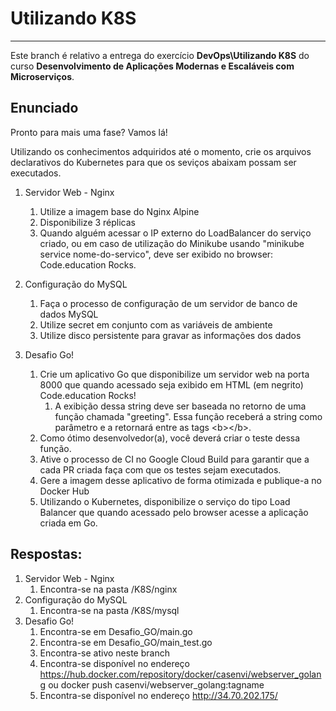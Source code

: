 
# Utilizando K8S
---
Este branch é relativo a entrega do exercício **DevOps\Utilizando K8S** do curso **Desenvolvimento de Aplicações Modernas e Escaláveis com Microserviços**.

## Enunciado

Pronto para mais uma fase? Vamos lá!

Utilizando os conhecimentos adquiridos até o momento, crie os arquivos declarativos do Kubernetes para que os seviços abaixam possam ser executados.

1. Servidor Web - Nginx
     1. Utilize a imagem base do Nginx Alpine
     2. Disponibilize 3 réplicas
     3. Quando alguém acessar o IP externo do LoadBalancer do serviço criado, ou em caso de utilização do Minikube usando "minikube service nome-do-servico", deve ser exibido no browser: Code.education Rocks.

2. Configuração do MySQL

      1. Faça o processo de configuração de um servidor de banco de dados MySQL
      2. Utilize secret em conjunto com as variáveis de ambiente
      3. Utilize disco persistente para gravar as informações dos dados

3. Desafio Go!

    1. Crie um aplicativo Go que disponibilize um servidor web na porta 8000 que quando acessado seja exibido em HTML (em negrito) Code.education Rocks!
       1. A exibição dessa string deve ser baseada no retorno de uma função chamada "greeting". Essa função receberá a string como parâmetro e a retornará entre as tags \<b>\</b>.
    2. Como ótimo desenvolvedor(a), você deverá criar o teste dessa função.
    3.  Ative o processo de CI no Google Cloud Build para garantir que a cada PR criada faça com que os testes sejam executados.
    4.  Gere a imagem desse aplicativo de forma otimizada e publique-a no Docker Hub
    5.  Utilizando o Kubernetes, disponibilize o serviço do tipo Load Balancer que quando acessado pelo browser acesse a aplicação criada em Go.

## Respostas: 
1. Servidor Web - Nginx
   1. Encontra-se na pasta /K8S/nginx
2. Configuração do MySQL
   1. Encontra-se na pasta /K8S/mysql
3. Desafio Go!
   1. Encontra-se em Desafio_GO/main.go
   2. Encontra-se em Desafio_GO/main_test.go
   3. Encontra-se ativo neste branch
   4. Encontra-se disponível no endereço https://hub.docker.com/repository/docker/casenvi/webserver_golang ou docker push casenvi/webserver_golang:tagname
   5. Encontra-se disponível no endereço http://34.70.202.175/

